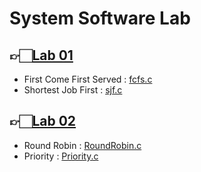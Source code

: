 # System Software Lab

## 👉🏻[Lab 01](/Lab-01/)

-   First Come First Served : [fcfs.c]('/Lab01/fcfs.c')
-   Shortest Job First : [sjf.c]('/Lab01/sjf.c')

## 👉🏻[Lab 02]('/Lab02/')

-   Round Robin : [RoundRobin.c]('/Lab02/RoundRobin.c')
-   Priority : [Priority.c]('/Lab02/priority.c')
